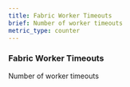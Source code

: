 ```yaml
---
title: Fabric Worker Timeouts
brief: Number of worker timeouts
metric_type: counter
---
```

### Fabric Worker Timeouts

Number of worker timeouts